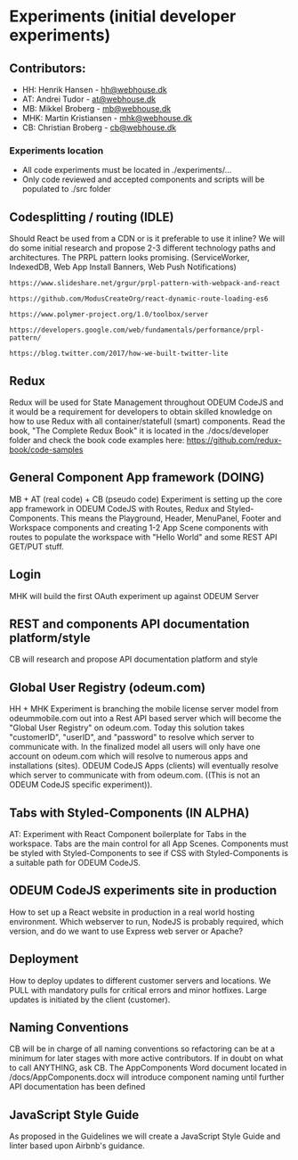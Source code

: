 # Experiments (initial developer experiments)

## Contributors:
- HH:     Henrik Hansen - <a href="mailto:hh@webhouse.dk" target="_blank">hh@webhouse.dk</a>
- AT:     Andrei Tudor - <a href="mailto:at@webhouse.dk" target="_blank">at@webhouse.dk</a>
- MB:     Mikkel Broberg - <a href="mailto:mb@webhouse.dk" target="_blank">mb@webhouse.dk</a>
- MHK:    Martin Kristiansen - <a href="mailto:mhk@webhouse.dk" target="_blank">mhk@webhouse.dk</a>
- CB:     Christian Broberg - <a href="mailto:cb@webhouse.dk" target="_blank">cb@webhouse.dk</a>

### Experiments location
- All code experiments must be located in ./experiments/... 
- Only code reviewed and accepted components and scripts will be populated to ./src folder


## Codesplitting / routing (IDLE)
Should React be used from a CDN or is it preferable to use it inline?
We will do some initial research and propose 2-3 different technology paths and architectures.
The PRPL pattern looks promising. (ServiceWorker, IndexedDB, Web App Install Banners, Web Push Notifications)

``` 
https://www.slideshare.net/grgur/prpl-pattern-with-webpack-and-react

https://github.com/ModusCreateOrg/react-dynamic-route-loading-es6

https://www.polymer-project.org/1.0/toolbox/server

https://developers.google.com/web/fundamentals/performance/prpl-pattern/

https://blog.twitter.com/2017/how-we-built-twitter-lite

``` 

## Redux
Redux will be used for State Management throughout ODEUM CodeJS and it would be a requirement for developers to obtain skilled knowledge on how to use Redux with all container/statefull (smart) components.
Read the book, "The Complete Redux Book" it is located in the ./docs/developer folder and check the book code examples here:
https://github.com/redux-book/code-samples

## General Component App framework (DOING)
MB + AT (real code) + CB (pseudo code)
Experiment is setting up the core app framework in ODEUM CodeJS with Routes, Redux and Styled-Components. This means the Playground, Header, MenuPanel, Footer and Workspace components and creating 1-2 App Scene components with routes to populate the workspace with "Hello World" and some REST API GET/PUT stuff. 

## Login
MHK will build the first OAuth experiment up against ODEUM Server

## REST and components API documentation platform/style
CB will research and propose API documentation platform and style

## Global User Registry (odeum.com)
HH + MHK
Experiment is branching the mobile license server model from odeummobile.com out into a Rest API based server 
which will become the "Global User Registry" on odeum.com. Today this solution takes "customerID", "userID", 
and "password" to resolve which server to communicate with. In the finalized model all users will only have one account on odeum.com which will resolve to numerous apps and installations (sites). ODEUM CodeJS Apps (clients) will eventually resolve which server to communicate with from odeum.com. ((This is not an ODEUM CodeJS specific experiment)). 

## Tabs with Styled-Components (IN ALPHA)
AT:
Experiment with React Component boilerplate for Tabs in the workspace. Tabs are the main control for all App Scenes.
Components must be styled with Styled-Components to see if CSS with Styled-Components is a suitable path for ODEUM CodeJS.

## ODEUM CodeJS experiments site in production
How to set up a React website in production in a real world hosting environment. Which webserver to run, NodeJS is probably required, which version, and do we want to use Express web server or Apache? 

## Deployment
How to deploy updates to different customer servers and locations. We PULL with mandatory pulls for critical errors and minor hotfixes. Large updates is initiated by the client (customer). 

## Naming Conventions
CB will be in charge of all naming conventions so refactoring can be at a minimum for later stages with more active contributors. If in doubt on what to call ANYTHING, ask CB. The AppComponents Word document located in /docs/AppComponents.docx will introduce component naming until further API documentation has been defined

## JavaScript Style Guide
As proposed in the Guidelines we will create a JavaScript Style Guide and linter based upon Airbnb's guidance. 
